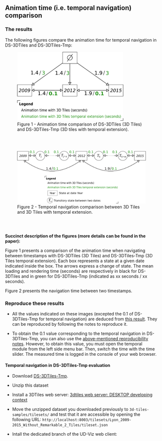 ## Animation time (i.e. temporal navigation) comparison

### The results

The following figures compare the animation time for temporal navigation in
DS-3DTiles and DS-3DTiles-Tmp:

<figure>
  <img src="Images/animation-time.png" alt="drawing" width="350"/>
  <figcaption>Figure 1 - Animation time comparison of DS-3DTiles (3D Tiles) and
  DS-3DTiles-Tmp (3D tiles with temporal extension).</figcaption>
</figure>

<br/><br/>

<figure>
  <img src="Images/temporal-navigation.png" alt="drawing" width="600"/>
  <figcaption>Figure 2 - Temporal navigation comparison between 3D Tiles and 3D Tiles with temporal extension.</figcaption>
</figure>

<br/><br/>

**Succinct description of the figures (more details can be found in the paper):**

Figure 1 presents a comparison of the animation time when navigating between timestamps with DS-3DTiles (3D Tiles) and DS-3DTiles-Tmp (3D Tiles temporal extension). Each box represents a state at a given date indicated inside the box. The arrows express a change of state. The mean loading and rendering time (seconds) are respectively in black for DS-3DTiles and in green for DS-3DTiles-Tmp (indicated as xx seconds / xx seconds).

Figure 2 presents the navigation time between two timestamps.

### Reproduce these results

* All the values indicated on these images (excepted the 0.1 of DS-3DTiles-Tmp for temporal navigation) are deduced from [this result](LoadingAndRendering.md). They can be reproduced by following the notes to reproduce it.

* To obtain the 0.1 value corresponding to the temporal navigation in DS-3DTiles-Tmp, you can also use the [above-mentioned reproducibility notes](LoadingAndRendering.md). However, to obtain this value, you must open the temporal module from the left side menu bar. Then, switch the time with the time slider. The measured time is logged in the console of your web browser.

#### Temporal navigation in DS-3DTiles-Tmp evaluation

* Download [DS-3DTiles-Tmp](../DatasetComparison/Readme.md#DS-3DTiles-Tmp).

* Unzip this dataset

* Install a 3DTiles web server: [3dtiles web server: DESKTOP developing context](../../../ExternalComponents/3DTilesSamples/Install3dTilesNodeBasedWebServer.md)

* Move the unzipped dataset you downloaded previously to `3d-tiles-samples/tilesets/` and test that it are accessible by opening the following URL:
`http://localhost:8003/tilesets/Lyon_2009-2015_Without_Remarkable_2_Tiles/tileset.json`

* Intall the dedicated branch of the UD-Viz web client:


